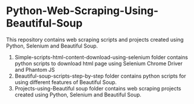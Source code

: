 # Python-Web-Scraping-Using-Beautiful-Soup
This repository contains web scraping scripts and projects created using Python, Selenium and Beautiful Soup.

1. Simple-scripts-html-content-download-using-selenium folder contains python scripts to download html page using Selenium Chrome Driver and Phantom JS
2. Beautiful-soup-scripts-step-by-step folder contains python scripts for using different features of Beautiful Soup.
3. Projects-using-Beautiful soup folder contains web scraping projects created using Python, Selenium and Beautiful Soup.
